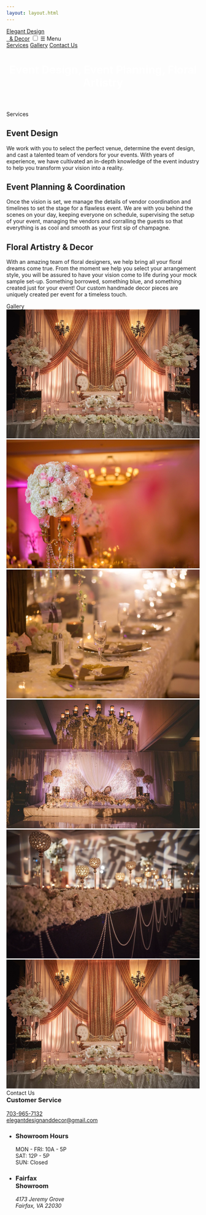 ```yaml
---
layout: layout.html
---
```


<nav>
  <a href="/" class="brand"><span>Elegant Design <div class='small-device'></div>&nbsp; &amp; Decor</span></a>
  <input id="bmenub" type="checkbox" class="show">
  <label for="bmenub" class="burger pseudo button">&#9776; Menu</label>
  <div class="menu">
    <a href="#services" class="pseudo button" onclick='hideBurger()'>Services</a>
    <a href="#gallery" class="pseudo button" onclick='hideBurger()'>Gallery</a>
    <a href="#contact" class="pseudo button blackButton" onclick='hideBurger()'>Contact Us</a>
  </div>
</nav>

<header class="hero">
  <div class="content">
      <h1 class='allura' style='color:white;'>Event Design, Event Planning, Floral Artistry</h1>

  </div>
</header>

<div class='visual content'>

<div id='services'>
  <div class="strike">
    <span>Services</span>
  </div>

  <h2>Event Design</h2>
  <p>We work with you to select the perfect venue, determine the event design, and cast a talented team of vendors for your events. With years of experience, we have cultivated an in-depth knowledge of the event industry to help you transform your vision into a reality.</p>
  <h2>Event Planning &amp; Coordination</h2>
  <p>Once the vision is set, we manage the details of vendor coordination and timelines to set the stage for a flawless event. We are with you behind the scenes on your day, keeping everyone on schedule, supervising the setup of your event, managing the vendors and corralling the guests so that everything is as cool and smooth as your first sip of champagne.</p>
  <h2>Floral Artistry & Decor</h2>
  <p>With an amazing team of floral 
    designers, we help bring all your floral dreams come true. From the moment we help you select your arrangement style, you will be assured to have your vision come to life during your mock sample set-up.
    Something borrowed, something blue, and something created just for your event! Our custom handmade decor pieces are uniquely created per event for a timeless touch.</p>

<div id='gallery' class="strike">
  <span>Gallery</span>
</div>

<div class="grid-photo">
  <a href='images/examples/001.webp'><img src="images/examples/001.webp"></a>
  <a href='images/examples/002.webp'><img src="images/examples/002.webp"></a>
  <a href='images/examples/003.webp'><img src="images/examples/003.webp"></a>
  <a href='images/examples/004.webp'><img src="images/examples/004.webp"></a>
  <a href='images/examples/005.webp'><img src="images/examples/005.webp"></a>
  <a href='images/examples/006.webp'><img src="images/examples/006.webp"></a>
</div>

<div id='contact' class="strike">
  <span>Contact Us</span>
</div>
<h3 style='padding-top:0;margin-top:0;'>Customer Service</h3>
<p>
<a href='tel:17039657132'>703-965-7132</a>
<br/>
<a href='email:elegantdesignanddecor@gmail.com'>elegantdesignanddecor@gmail.com</a>
</p>

<ul class="flex-container">
  <li class="flex-item flex-col">
      <h3>Showroom Hours</h3>
      MON - FRI: 10A - 5P<br/>
      SAT: 12P - 5P<br/>
      SUN: Closed
  </li>
  <li class="flex-item flex-col">
    <h3>Fairfax <br/>Showroom</h3>
    <address>4173 Jeremy Grove <br/>Fairfax, VA 22030</address>
  </li>
</ul>

<script async src="js/site.js"></script>
